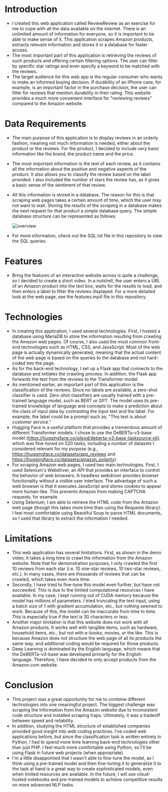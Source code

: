 # Introduction
- I created this web application called ReviewReview as an exercise for me to cope with all the data available on the internet. There is an unlimited amount of information for everyone, so it is important to be able to make sense of it. This application scrapes Amazon products, extracts relevant information and stores it in a database for faster access.
- The most important part of this application is retrieving the reviews of such products and offering certain filtering options. The user can filter by specific star ratings and even specify a keyword to be matched with the reviews.
- The target audience for this web app is the regular consumer who wants to make an informed buying decision. If durability of an iPhone case, for example, is an important factor in the purchase decision, the user can filter for reviews that mention durability in their rating. This website provides a much more convenient interface for "reviewing reviews" compared to the Amazon website.

# Data Requirements
- The main purpose of this application is to display reviews in an orderly fashion, meaning not much information is needed, either about the product or the reviews. For the product, I decided to include very basic information like the brand, the product name and the price.
- The most important information is the text of each review, as it contains all the information about the positive and negative aspects of the product. It also allows you to classify the review based on the label provided. I also included the number of stars the review has, as it gives a basic sense of the sentiment of that review.
- All this information is stored in a database. The reason for this is that scraping web pages takes a certain amount of time, which the user may not want to wait. Storing the results of the scraping in a database makes the next request for that product a simple database query. The simple database structure can be represented as follows:

  ![overview](https://user-images.githubusercontent.com/127037803/230575355-dab1e8d3-72b3-4e5b-8a2b-daeabf7d05d5.png) 
 - For more information, check out the SQL.txt file in this repository to view the SQL queries.
 
 # Features
- Bring the features of an interactive website across is quite a challenge, so I decided to create a short video. In a nutshell, the user enters a URL of an Amazon product into the text box, waits for the results to load, and then enters a label to filter the reviews displayed. For a more detailed look at the web page, see the features.mp4 file in this repository.

# Technologies
- In creating this application, I used several technologies. First, I hosted a database using MariaDB to store the information resulting from crawling the Amazon web pages. Of course, I also used the most common front-end technologies such as HTML, CSS, and JavaScript. Most of the web page is actually dynamically generated, meaning that the actual content of the web page is based on the queries to the database and not hard-coded into the page.
- As for the back-end technology, I set up a Flask app that connects to the database and initiates the crawling process. In addition, the Flask app forwards the text from the reviews to the Transformer model.
- As mentioned earlier, an important part of this application is the classification of the reviews. Since no labels are available, a zero-shot classifier is used. Zero-shot classifiers are usually trained with a pre-trained language model, such as BERT or GPT. The model uses its pre-trained knowledge of language and concepts to make a prediction about the class of input data by contrasting the input text and the label. For example, the label could be a prompt such as, "This text is about customer service."
- Hugging Face is a useful platform that provides a tremendous amount of different Transformer models. I chose to use the DeBERTa-v3-base model (https://huggingface.co/sileod/deberta-v3-base-tasksource-nli), which was fine-tuned on 520 tasks, including a number of datasets I considered relevant for my purpose (e.g., https://huggingface.co/datasets/app_reviews and https://huggingface.co/datasets/amazon_polarity).
- For scraping Amazon web pages, I used two main technologies. First, I used Selenium's Webdriver, an API that provides an interface to control the behavior of web browsers. A headless webdriver provides browser functionality without a visible user interface. The advantage of such a web browser is that it executes JavaScript and stores cookies to appear more human-like. This prevents Amazon from making CAPTCHA requests, for example.
- Using Selenium, I am able to retrieve the HTML code from the Amazon web page (though this takes more time than using the Requests library). I feel most comfortable using Beautiful Soup to parse HTML documents, so I used that library to extract the information I needed.

# Limitations
- This web application has several limitations. First, as shown in the demo video, it takes a long time to crawl the information from the Amazon website. Note that for demonstration purposes, I only crawled the first 10 reviews from each star (i.e. 10 one-star reviews, 10 two-star reviews, etc.). In many cases, there are thousands of reviews that can be crawled, which takes even more time.
- Secondly, I have tried to fine-tune this model even further, but have not succeeded. This is due to the limited computational resources I have available. In my case, I kept running out of CUDA memory because the model has millions of parameters. I tried truncating the text input, using a batch size of 1 with gradient accumulation, etc., but nothing seemed to work. Because of this, the model can be inaccurate from time to time. This is especially true if the text is 30 characters or less.
- Another major limitation is that this website does not work with all Amazon products. It works well with tangible items, such as hardware, household items, etc., but not with e-books, movies, or the like. This is because Amazon does not structure the web page of all its products the same way, and additional coding would be required for those products.
- Deep Learning is dominated by the English language, which means that the DeBERTa-v3-base was developed primarily for the English language. Therefore, I have decided to only accept products from the Amazon.com website.

# Conclusion
- This project was a great opportunity for me to combine different technologies into one meaningful project. The biggest challenge was scraping the information from the Amazon website due to inconsistent code structure and installed scraping traps. Ultimately, it was a tradeoff between speed and reliability.
- In addition, studying the HTML structure of established companies provided good insight into web coding practices. I've coded web applications before, but since the classification task is written entirely in Python, I had to spend more time learning back-end technologies other than just PHP. I feel much more comfortable using Python, so I'll be using Flask in future web projects (when appropriate).
- I'm a little disappointed that I wasn't able to fine-tune the model, as I think using a pre-trained model and then fine-tuning it to generalize it to the task at hand is a great way to create sophisticated models, even when limited resources are available. In the future, I will use cloud-hosted notebooks and pre-trained models to achieve competitive results on more advanced NLP tasks.


